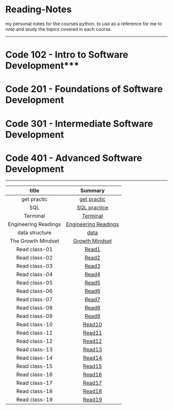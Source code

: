 
# Reading-Notes

 my personal notes for the courses python. to use as a reference for me to note and study the topics covered in each course.

---

# Code 102 - Intro to Software Development***
# Code 201 - Foundations of Software Development
# Code 301 - Intermediate Software Development
# Code 401 - Advanced Software Development


---


|       title          |                            Summary                                |
| :----------------:    |                :-----------------------------:                   |
|    get practic        |    [get practic](./readme-files/getpractic.md)                   |
|        SQL            |    [SQL practice](./readme-files/sql.md)                         |
|      Terminal         |    [Terminal](./readme-files/terminal.md)                        |
| Engineering Readings  |[Engineering Readings](./readme-files/Engineering%20Readings.md)  |
|   data structure      |[data](./readme-files/Data%20Structures%20and%20Algorithms.md)    |
| The Growth Mindset    | [Growth Mindset](./readme-files/GrowthMindset.md)                |
|   Read class-01       |       [Read1](./readme-files/read-class1.md)                     |
|   Read class-02       |       [Read2](./readme-files/read-class2.md)                     |
|   Read class-03       |       [Read3](./readme-files/read-class3.md)                     |
|   Read class-04       |       [Read4](./readme-files/read-class4.md)                     |
|   Read class-05       |       [Read5](./readme-files/read-class5.md)                     |
|   Read class-06       |       [Read6](./readme-files/read-class6.md)                     |
|   Read class-07       |       [Read7](./readme-files/read-class7.md)                     |
|   Read class-08       |       [Read8](./readme-files/read-class8.md)                     |
|   Read class-09       |       [Read9](./readme-files/read-class9.md)                     |
|   Read class-10       |       [Read10](./readme-files/read-class10.md)                   |
|   Read class-11       |       [Read11](./readme-files/read-class11.md)                   |
|   Read class-12       |       [Read12](./readme-files/read-class12.md)                   |
|   Read class-13       |       [Read13](./readme-files/read-class13.md)                   |
|   Read class-14       |       [Read14](./readme-files/read-class14.md)                   |
|   Read class-15       |       [Read15](./readme-files/read-class15.md)                   |
|   Read class-16       |       [Read16](./readme-files/read-class16.md)                   |
|   Read class-17       |       [Read17](./readme-files/read-class17.md)                   |
|   Read class-18       |       [Read18](./readme-files/read-class18.md)                   |
|   Read class-19       |       [Read19](./readme-files/read-class19.md)                   |




















